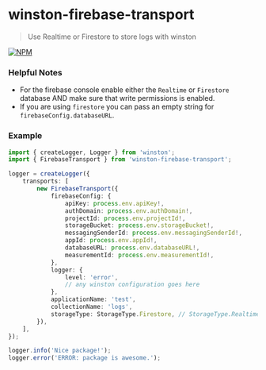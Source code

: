 # winston-firebase-transport

> Use Realtime or Firestore to store logs with winston

[![NPM](https://img.shields.io/npm/v/winston-firebase-transport.svg)](https://www.npmjs.com/package/winston-firebase-transport)

### Helpful Notes

- For the firebase console enable either the `Realtime` or `Firestore` database AND make sure that write permissions is enabled.
- If you are using `firestore` you can pass an empty string for `firebaseConfig.databaseURL`.

### Example

```typescript
import { createLogger, Logger } from 'winston';
import { FirebaseTransport } from 'winston-firebase-transport';

logger = createLogger({
	transports: [
		new FirebaseTransport({
			firebaseConfig: {
				apiKey: process.env.apiKey!,
				authDomain: process.env.authDomain!,
				projectId: process.env.projectId!,
				storageBucket: process.env.storageBucket!,
				messagingSenderId: process.env.messagingSenderId!,
				appId: process.env.appId!,
				databaseURL: process.env.databaseURL!,
				measurementId: process.env.measurementId!,
			},
			logger: {
				level: 'error',
				// any winston configuration goes here
			},
			applicationName: 'test',
			collectionName: 'logs',
			storageType: StorageType.Firestore, // StorageType.Realtime
		}),
	],
});

logger.info('Nice package!');
logger.error('ERROR: package is awesome.');
```
